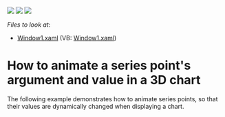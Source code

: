<!-- default badges list -->
![](https://img.shields.io/endpoint?url=https://codecentral.devexpress.com/api/v1/VersionRange/128568539/22.2.2%2B)
[![](https://img.shields.io/badge/Open_in_DevExpress_Support_Center-FF7200?style=flat-square&logo=DevExpress&logoColor=white)](https://supportcenter.devexpress.com/ticket/details/E384)
[![](https://img.shields.io/badge/📖_How_to_use_DevExpress_Examples-e9f6fc?style=flat-square)](https://docs.devexpress.com/GeneralInformation/403183)
<!-- default badges end -->
<!-- default file list -->
*Files to look at*:

* [Window1.xaml](./CS/Window1.xaml) (VB: [Window1.xaml](./VB/Window1.xaml))
<!-- default file list end -->
# How to animate a series point's argument and value in a 3D chart 


<p>The following example demonstrates how to animate series points, so that their values are dynamically changed when displaying a chart.</p>

<br/>


